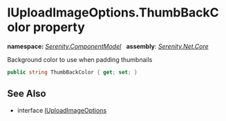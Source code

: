 # IUploadImageOptions.ThumbBackColor property
**namespace:** *[Serenity.ComponentModel](../../README.md#serenity.componentmodel-namespace)*   **assembly**: *[Serenity.Net.Core](../../README.md)*

Background color to use when padding thumbnails

```csharp
public string ThumbBackColor { get; set; }
```

## See Also

* interface [IUploadImageOptions](../IUploadImageOptions.md)